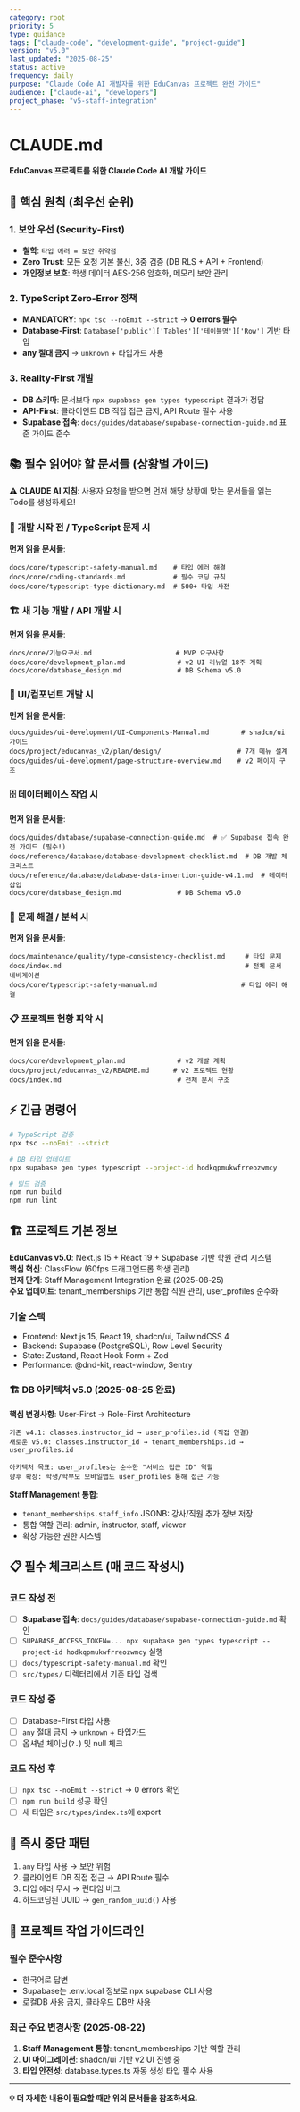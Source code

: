 ```yaml
---
category: root
priority: 5
type: guidance
tags: ["claude-code", "development-guide", "project-guide"]
version: "v5.0"
last_updated: "2025-08-25"
status: active
frequency: daily
purpose: "Claude Code AI 개발자를 위한 EduCanvas 프로젝트 완전 가이드"
audience: ["claude-ai", "developers"]
project_phase: "v5-staff-integration"
---
```


# CLAUDE.md

**EduCanvas 프로젝트를 위한 Claude Code AI 개발 가이드**

## 🎯 핵심 원칙 (최우선 순위)

### 1. 보안 우선 (Security-First)
- **철학**: `타입 에러 = 보안 취약점`
- **Zero Trust**: 모든 요청 기본 불신, 3중 검증 (DB RLS + API + Frontend)
- **개인정보 보호**: 학생 데이터 AES-256 암호화, 메모리 보안 관리

### 2. TypeScript Zero-Error 정책
- **MANDATORY**: `npx tsc --noEmit --strict` → **0 errors 필수**
- **Database-First**: `Database['public']['Tables']['테이블명']['Row']` 기반 타입
- **any 절대 금지** → `unknown` + 타입가드 사용

### 3. Reality-First 개발
- **DB 스키마**: 문서보다 `npx supabase gen types typescript` 결과가 정답
- **API-First**: 클라이언트 DB 직접 접근 금지, API Route 필수 사용
- **Supabase 접속**: `docs/guides/database/supabase-connection-guide.md` 표준 가이드 준수

## 📚 필수 읽어야 할 문서들 (상황별 가이드)

**⚠️ CLAUDE AI 지침**: 사용자 요청을 받으면 먼저 해당 상황에 맞는 문서들을 읽는 Todo를 생성하세요!

### 🚨 개발 시작 전 / TypeScript 문제 시
**먼저 읽을 문서들**:
```
docs/core/typescript-safety-manual.md    # 타입 에러 해결
docs/core/coding-standards.md            # 필수 코딩 규칙
docs/core/typescript-type-dictionary.md  # 500+ 타입 사전
```

### 🏗️ 새 기능 개발 / API 개발 시
**먼저 읽을 문서들**:
```
docs/core/기능요구서.md                     # MVP 요구사항
docs/core/development_plan.md             # v2 UI 리뉴얼 18주 계획
docs/core/database_design.md              # DB Schema v5.0
```

### 🎨 UI/컴포넌트 개발 시
**먼저 읽을 문서들**:
```
docs/guides/ui-development/UI-Components-Manual.md        # shadcn/ui 가이드
docs/project/educanvas_v2/plan/design/                   # 7개 메뉴 설계
docs/guides/ui-development/page-structure-overview.md    # v2 페이지 구조
```

### 🗄️ 데이터베이스 작업 시
**먼저 읽을 문서들**:
```
docs/guides/database/supabase-connection-guide.md  # ✅ Supabase 접속 완전 가이드 (필수!)
docs/reference/database/database-development-checklist.md  # DB 개발 체크리스트
docs/reference/database/database-data-insertion-guide-v4.1.md  # 데이터 삽입
docs/core/database_design.md              # DB Schema v5.0
```

### 🔧 문제 해결 / 분석 시
**먼저 읽을 문서들**:
```
docs/maintenance/quality/type-consistency-checklist.md     # 타입 문제
docs/index.md                                              # 전체 문서 네비게이션
docs/core/typescript-safety-manual.md                     # 타입 에러 해결
```

### 📋 프로젝트 현황 파악 시
**먼저 읽을 문서들**:
```
docs/core/development_plan.md             # v2 개발 계획
docs/project/educanvas_v2/README.md      # v2 프로젝트 현황
docs/index.md                             # 전체 문서 구조
```

## ⚡ 긴급 명령어

```bash
# TypeScript 검증
npx tsc --noEmit --strict

# DB 타입 업데이트
npx supabase gen types typescript --project-id hodkqpmukwfrreozwmcy

# 빌드 검증
npm run build
npm run lint
```

## 🏗️ 프로젝트 기본 정보

**EduCanvas v5.0**: Next.js 15 + React 19 + Supabase 기반 학원 관리 시스템  
**핵심 혁신**: ClassFlow (60fps 드래그앤드롭 학생 관리)  
**현재 단계**: Staff Management Integration 완료 (2025-08-25)  
**주요 업데이트**: tenant_memberships 기반 통합 직원 관리, user_profiles 순수화  

### 기술 스택
- Frontend: Next.js 15, React 19, shadcn/ui, TailwindCSS 4
- Backend: Supabase (PostgreSQL), Row Level Security
- State: Zustand, React Hook Form + Zod
- Performance: @dnd-kit, react-window, Sentry

### 🏗️ DB 아키텍처 v5.0 (2025-08-25 완료)
**핵심 변경사항**: User-First → Role-First Architecture
```
기존 v4.1: classes.instructor_id → user_profiles.id (직접 연결)
새로운 v5.0: classes.instructor_id → tenant_memberships.id → user_profiles.id

아키텍처 목표: user_profiles는 순수한 "서비스 접근 ID" 역할
향후 확장: 학생/학부모 모바일앱도 user_profiles 통해 접근 가능
```

**Staff Management 통합**:
- `tenant_memberships.staff_info` JSONB: 강사/직원 추가 정보 저장
- 통합 역할 관리: admin, instructor, staff, viewer
- 확장 가능한 권한 시스템

## 📋 필수 체크리스트 (매 코드 작성시)

### 코드 작성 전
- [ ] **Supabase 접속**: `docs/guides/database/supabase-connection-guide.md` 확인
- [ ] `SUPABASE_ACCESS_TOKEN=... npx supabase gen types typescript --project-id hodkqpmukwfrreozwmcy` 실행  
- [ ] `docs/typescript-safety-manual.md` 확인
- [ ] `src/types/` 디렉터리에서 기존 타입 검색

### 코드 작성 중
- [ ] Database-First 타입 사용
- [ ] `any` 절대 금지 → `unknown` + 타입가드
- [ ] 옵셔널 체이닝(`?.`) 및 null 체크

### 코드 작성 후
- [ ] `npx tsc --noEmit --strict` → 0 errors 확인
- [ ] `npm run build` 성공 확인
- [ ] 새 타입은 `src/types/index.ts`에 export

## 🚫 즉시 중단 패턴

1. `any` 타입 사용 → 보안 위험
2. 클라이언트 DB 직접 접근 → API Route 필수
3. 타입 에러 무시 → 런타임 버그
4. 하드코딩된 UUID → `gen_random_uuid()` 사용

## 🎯 프로젝트 작업 가이드라인

### 필수 준수사항
- 한국어로 답변
- Supabase는 .env.local 정보로 npx supabase CLI 사용
- 로컬DB 사용 금지, 클라우드 DB만 사용

### 최근 주요 변경사항 (2025-08-22)
1. **Staff Management 통합**: tenant_memberships 기반 역할 관리
2. **UI 마이그레이션**: shadcn/ui 기반 v2 UI 진행 중
3. **타입 안전성**: database.types.ts 자동 생성 타입 필수 사용

---

**💡 더 자세한 내용이 필요할 때만 위의 문서들을 참조하세요.**